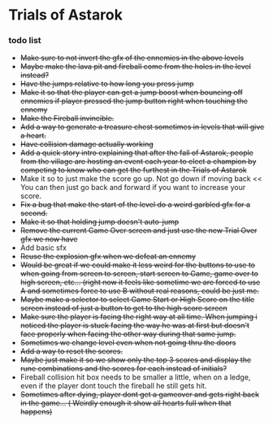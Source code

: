 # Trials of Astarok
### todo list

- ~~Make sure to not invert the gfx of the ennemies in the above levels~~
- ~~Maybe make the lava pit and fireball come from the holes in the level instead?~~
- ~~Have the jumps relative to how long you press jump~~
- ~~Make it so that the player can get a jump boost when bouncing off ennemies if player pressed the jump button right when touching the ennemy~~
- ~~Make the Fireball invincible.~~
- ~~Add a way to generate a treasure chest sometimes in levels that will give a heart.~~
- ~~Have collision damage actually working~~
- ~~Add a quick story intro explaining that after the fall of Astarok, people from the village are hosting an event each year to elect a champion by competing to know who can get the furthest in the Trials of Astarok~~
- Make it so to just make the score go up. Not go down if moving back 
   << You can then just go back and forward if you want to increase your score.
- ~~Fix a bug that make the start of the level do a weird garbled gfx for a second.~~
- ~~Make it so that holding jump doesn't auto-jump~~
- ~~Remove the current Game Over screen and just use the new Trial Over gfx we now have~~
- Add basic sfx
- ~~Reuse the explosion gfx when we defeat an ennemy~~
- ~~Would be great if we could make it less weird for the buttons to use to when going from screen to screen, start screen to Game, game over to high screen, etc... (right now it feels like sometime we are forced to use A and sometimes force to use B without real reasons, could be just me.~~
- ~~Maybe make a selector to select Game Start or High Score on the title screen instead of just a button to get to the high score screen~~
- ~~Make sure the player is facing the right way at all time. When jumping i noticed the player is stuck facing the way he was at first but doesn't face properly when facing the other way during that same jump.~~
- ~~Sometimes we change level even when not going thru the doors~~
- ~~Add a way to reset the scores.~~
- ~~Maybe just make it so we show only the top 3 scores and display the rune combinations and the scores for each instead of initials?~~
- Fireball collision hit box needs to be smaller a little, when on a ledge, even if the player dont touch the fireball he still gets hit.
- ~~Sometimes after dying, player dont get a gameover and gets right back in the game... ( Weirdly enough it show all hearts full when that happens)~~
